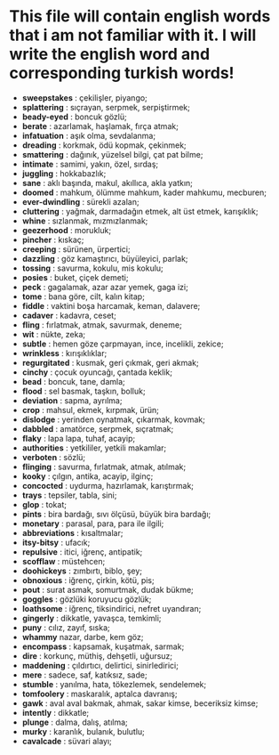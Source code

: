 # This file will contain english words that i am not familiar with it. I will write the english word and corresponding turkish words!

- **sweepstakes** : çekilişler, piyango;
- **splattering** : sıçrayan, serpmek, serpiştirmek;
- **beady-eyed** : boncuk gözlü;
- **berate** : azarlamak, haşlamak, fırça atmak;
- **infatuation** : aşık olma, sevdalanma;
- **dreading** : korkmak, ödü kopmak, çekinmek;
- **smattering** : dağınık, yüzelsel bilgi, çat pat bilme;
- **intimate** : samimi, yakın, özel, sırdaş;
- **juggling** : hokkabazlık;
- **sane** : aklı başında, makul, akıllıca, akla yatkın;
- **doomed** : mahkum, ölümme mahkum, kader mahkumu, mecburen;
- **ever-dwindling** : sürekli azalan;
- **cluttering** : yağmak, darmadağın etmek, alt üst etmek, karışıklık;
- **whine** : sızlanmak, mızmızlanmak;
- **geezerhood** : morukluk;
- **pincher** : kıskaç;
- **creeping** : sürünen, ürpertici;
- **dazzling** : göz kamaştırıcı, büyüleyici, parlak;
- **tossing** : savurma, kokulu, mis kokulu;
- **posies** : buket, çiçek demeti;
- **peck** : gagalamak, azar azar yemek, gaga izi;
- **tome** : bana göre, cilt, kalın kitap;
- **fiddle** : vaktini boşa harcamak, keman, dalavere;
- **cadaver** : kadavra, ceset;
- **fling** : fırlatmak, atmak, savurmak, deneme;
- **wit** : nükte, zeka;
- **subtle** : hemen göze çarpmayan, ince, incelikli, zekice;
- **wrinkless** : kırışıklıklar;
- **regurgitated** : kusmak, geri çıkmak, geri akmak;
- **cinchy** : çocuk oyuncağı, çantada keklik;
- **bead** : boncuk, tane, damla;
- **flood** : sel basmak, taşkın, bolluk;
- **deviation** : sapma, ayrılma;
- **crop** : mahsul, ekmek, kırpmak, ürün;
- **dislodge** : yerinden oynatmak, çıkarmak, kovmak;
- **dabbled** : amatörce, serpmek, sıçratmak;
- **flaky** : lapa lapa, tuhaf, acayip;
- **authorities** : yetkililer, yetkili makamlar;
- **verboten** : sözlü;
- **flinging** : savurma, fırlatmak, atmak, atılmak;
- **kooky** : çılgın, antika, acayip, ilginç;
- **concocted** : uydurma, hazırlamak, karıştırmak;
- **trays** : tepsiler, tabla, sini;
- **glop** : tokat;
- **pints** : bira bardağı, sıvı ölçüsü, büyük bira bardağı;
- **monetary** : parasal, para, para ile ilgili;
- **abbreviations** : kısaltmalar;
- **itsy-bitsy** : ufacık;
- **repulsive** : itici, iğrenç, antipatik;
- **scofflaw** : müstehcen;
- **doohickeys** : zımbırtı, biblo, şey;
- **obnoxious** : iğrenç, çirkin, kötü, pis;
- **pout** : surat asmak, somurtmak, dudak bükme;
- **goggles** : gözlüki koruyucu gözlük;
- **loathsome** : iğrenç, tiksindirici, nefret uyandıran;
- **gingerly** : dikkatle, yavaşca, temkimli;
- **puny** : cılız, zayıf, sıska;
- **whammy** nazar, darbe, kem göz;
- **encompass** : kapsamak, kuşatmak, sarmak;
- **dire** : korkunç, müthiş, dehşetli, uğursuz;
- **maddening** : çıldırtıcı, delirtici, sinirledirici;
- **mere** : sadece, saf, katıksız, sade;
- **stumble** : yanılma, hata, tökezlemek, sendelemek;
- **tomfoolery** : maskaralık, aptalca davranış;
- **gawk** : aval aval bakmak, ahmak,  sakar kimse, beceriksiz kimse;
- **intently** : dikkatle;
- **plunge** : dalma, dalış, atılma;
- **murky** : karanlık, bulanık, bulutlu;
- **cavalcade** : süvari alayı;